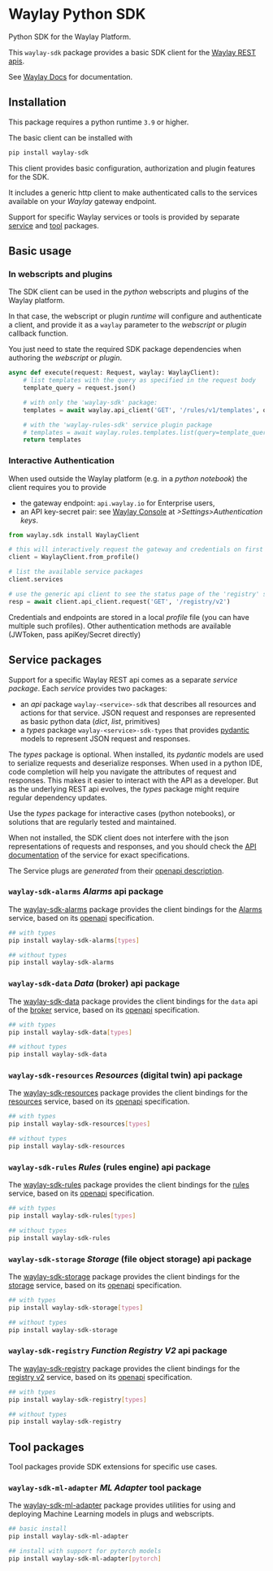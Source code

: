 # Waylay Python SDK

Python SDK for the Waylay Platform.

This `waylay-sdk` package provides a basic SDK client for the [Waylay REST apis](https://docs.waylay.io/#/api/?id=openapi-docs). 

See [Waylay Docs](https://docs.waylay.io/#/api/sdk/python) for documentation.

## Installation

This package requires a python runtime `3.9` or higher.

The basic client can be installed with
```bash
pip install waylay-sdk
```

This client provides basic configuration, authorization and plugin features for the SDK.

It includes a generic http client to make authenticated calls to the services available on your _Waylay_ gateway endpoint.

Support for specific Waylay services or tools is provided by separate [service](#service-packages) and [tool](#tool-packages) packages.

## Basic usage

### In webscripts and plugins

The SDK client can be used in the _python_ webscripts and plugins of the Waylay platform.

In that case, the webscript or plugin _runtime_ will configure and authenticate a client, and 
provide it as a `waylay` parameter to the _webscript_ or _plugin_ callback function.

You just need to state the required SDK package dependencies when authoring the _webscript_ or _plugin_.

```python
async def execute(request: Request, waylay: WaylayClient):
    # list templates with the query as specified in the request body
    template_query = request.json()

    # with only the 'waylay-sdk' package:
    templates = await waylay.api_client('GET', '/rules/v1/templates', query=template_query)

    # with the 'waylay-rules-sdk' service plugin package
    # templates = await waylay.rules.templates.list(query=template_query)
    return templates
```

### Interactive Authentication
When used outside the Waylay platform (e.g. in a _python notebook_) the client requires you to provide
* the gateway endpoint: `api.waylay.io` for Enterprise users,
* an API key-secret pair: see [Waylay Console](console.waylay.io) at _>Settings>Authentication keys_.

```python
from waylay.sdk install WaylayClient

# this will interactively request the gateway and credentials on first usage.
client = WaylayClient.from_profile()

# list the available service packages
client.services

# use the generic api client to see the status page of the 'registry' service.
resp = await client.api_client.request('GET', '/registry/v2')
```

Credentials and endpoints are stored in a local _profile_ file (you can have multiple such profiles).
Other authentication methods are available (JWToken, pass apiKey/Secret directly)

## Service packages

Support for a specific Waylay REST api comes as a separate _service package_.
Each _service_ provides two packages:
* an _api_ package `waylay-<service>-sdk` that describes all resources and actions for that service. JSON request and responses are represented as basic python data (_dict_, _list_, primitives)
* a _types_ package `waylay-<service>-sdk-types` that provides [pydantic](https://docs.pydantic.dev/) models to represent JSON request and responses.

The _types_ package is optional. When installed, its _pydantic_ models are used to serialize requests and deserialize responses. When used in a python IDE, code completion will help you navigate the attributes of request and responses.
This makes it easier to interact with the API as a developer. 
But as the underlying REST api evolves, the _types_ package might require regular dependency updates.

Use the _types_ package for interactive cases (python notebooks), or solutions that are regularly tested and maintained. 

When not installed, the SDK client does not interfere with the json representations of requests and responses, and you should check the [API documentation](https://docs.waylay.io/#/api/?id=openapi-docs) of the service for exact specifications.

The Service plugs are _generated_ from their [openapi description](https://docs.waylay.io/#/api/?id=openapi-docs).

### `waylay-sdk-alarms` _Alarms_ api package

The [waylay-sdk-alarms](https://pypi.org/project/waylay-sdk-alarms) package provides the client bindings for the [Alarms](https://docs.waylay.io/#/api/alarms/) service, based on its [openapi](https://docs.waylay.io/openapi/public/redocly/alarms.html) specification.

```bash
## with types
pip install waylay-sdk-alarms[types]

## without types
pip install waylay-sdk-alarms
```

### `waylay-sdk-data` _Data_ (broker) api package

The [waylay-sdk-data](https://pypi.org/project/waylay-sdk-data) package provides the client bindings for the `data` api of the [broker](https://docs.waylay.io/#/api/broker/) service, based on its [openapi](https://docs.waylay.io/openapi/public/redocly/broker.html) specification.

```bash
## with types
pip install waylay-sdk-data[types]

## without types
pip install waylay-sdk-data
```

### `waylay-sdk-resources` _Resources_ (digital twin) api package

The [waylay-sdk-resources](https://pypi.org/project/waylay-sdk-resources) package provides the client bindings for the [resources](https://docs.waylay.io/#/api/resources/) service, based on its [openapi](https://docs.waylay.io/openapi/public/redocly/resources.html) specification.

```bash
## with types
pip install waylay-sdk-resources[types]

## without types
pip install waylay-sdk-resources
```

### `waylay-sdk-rules` _Rules_ (rules engine) api package

The [waylay-sdk-rules](https://pypi.org/project/waylay-sdk-rules) package provides the client bindings for the [rules](https://docs.waylay.io/#/api/rules/) service, based on its [openapi](https://docs.waylay.io/openapi/public/redocly/rules.html) specification.

```bash
## with types
pip install waylay-sdk-rules[types]

## without types
pip install waylay-sdk-rules
```

### `waylay-sdk-storage` _Storage_ (file object storage) api package

The [waylay-sdk-storage](https://pypi.org/project/waylay-sdk-storage) package provides the client bindings for the [storage](https://docs.waylay.io/#/api/storage/) service, based on its [openapi](https://docs.waylay.io/openapi/public/redocly/storage.html) specification.

```bash
## with types
pip install waylay-sdk-storage[types]

## without types
pip install waylay-sdk-storage
```

### `waylay-sdk-registry` _Function Registry V2_ api package

The [waylay-sdk-registry](https://pypi.org/project/waylay-sdk-registry) package provides the client bindings for the [registry v2](https://docs.waylay.io/#/api/registry/) service, based on its [openapi](https://docs.waylay.io/openapi/public/redocly/registry.html) specification.

```bash
## with types
pip install waylay-sdk-registry[types]

## without types
pip install waylay-sdk-registry
```


## Tool packages

Tool packages provide SDK extensions for specific use cases.


### `waylay-sdk-ml-adapter` _ML Adapter_ tool package

The [waylay-sdk-ml-adapter](https://pypi.org/project/waylay-sdk-ml-adapter) package provides utilities for using and deploying Machine Learning models in plugs and webscripts.

```bash
## basic install
pip install waylay-sdk-ml-adapter

## install with support for pytorch models
pip install waylay-sdk-ml-adapter[pytorch]

```
